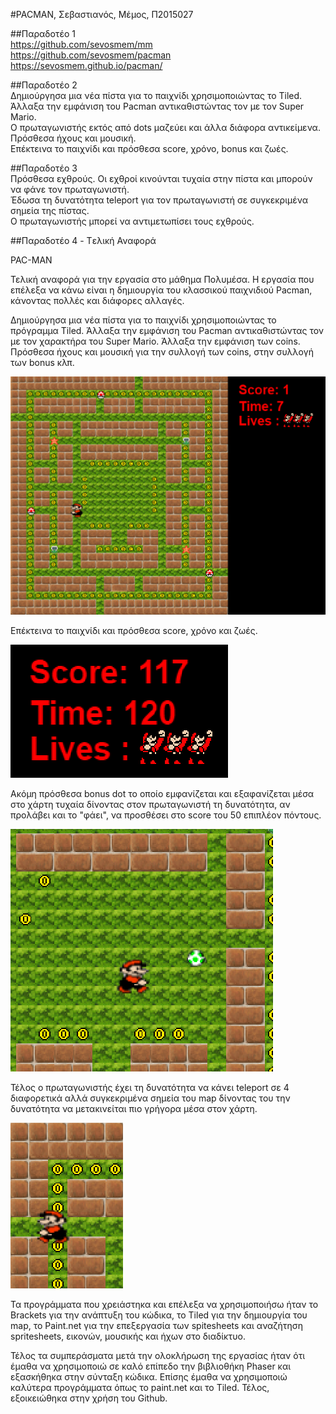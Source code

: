 #PACMAN, Σεβαστιανός, Μέμος, Π2015027

##Παραδοτέο 1<br>
https://github.com/sevosmem/mm<br>
https://github.com/sevosmem/pacman<br>
https://sevosmem.github.io/pacman/<br>

##Παραδοτέο 2
<br>Δημιούργησα μια νέα πίστα για το παιχνίδι χρησιμοποιώντας το Tiled.
<br> Άλλαξα την εμφάνιση του Pacman αντικαθιστώντας τον με τον Super Mario.
<br>Ο πρωταγωνιστής εκτός από dots μαζεύει και άλλα διάφορα αντικείμενα.
<br> Πρόσθεσα ήχους και μουσική.
<br>Επέκτεινα το παιχνίδι και πρόσθεσα score, χρόνο, bonus και ζωές.

##Παραδοτέο 3
<br>Πρόσθεσα εχθρούς. Οι εχθροί κινούνται τυχαία στην πίστα και μπορούν να φάνε τον πρωταγωνιστή.
<br>Έδωσα τη δυνατότητα teleport για τον πρωταγωνιστή σε συγκεκριμένα σημεία της πίστας.
<br>Ο πρωταγωνιστής μπορεί να αντιμετωπίσει τους εχθρούς.

##Παραδοτέο 4 - Tελική Αναφορά

PAC-MAN

Τελική αναφορά για την εργασία στο μάθημα Πολυμέσα. Η εργασία που επέλεξα να κάνω είναι η δημιουργία του κλασσικού παιχνιδιού Pacman, κάνοντας πολλές και διάφορες αλλαγές.

Δημιούργησα μια νέα πίστα για το παιχνίδι χρησιμοποιώντας το πρόγραμμα Tiled. Άλλαξα την εμφάνιση του Pacman αντικαθιστώντας τον με τον χαρακτήρα του Super Mario. Άλλαξα την εμφάνιση των coins. Πρόσθεσα ήχους και μουσική για την συλλογή των coins, στην συλλογή των bonus κλπ.

![img1](Screenshot_1.png)

Επέκτεινα το παιχνίδι και πρόσθεσα score, χρόνο και ζωές.

![img3](Screenshot_3.png)

Ακόμη πρόσθεσα bonus dot το οποίο εμφανίζεται και εξαφανίζεται μέσα στο χάρτη τυχαία δίνοντας στον πρωταγωνιστή τη δυνατότητα, αν προλάβει και το "φάει", να προσθέσει στο score του 50 επιπλέον πόντους.

![img2](Screenshot_2.png)

Τέλος ο πρωταγωνιστής έχει τη δυνατότητα να κάνει teleport σε 4 διαφορετικά αλλά συγκεκριμένα σημεία του map δίνοντας του την δυνατότητα να μετακινείται πιο γρήγορα μέσα στον χάρτη.

![img4](Screenshot_4.png)

Τα προγράμματα που χρειάστηκα και επέλεξα να χρησιμοποιήσω ήταν το Brackets για την ανάπτυξη του κώδικα, το Tiled για την δημιουργία του map, το Paint.net για την επεξεργασία των spitesheets και αναζήτηση spritesheets, εικονών, μουσικής και ήχων στο διαδίκτυο.

Τέλος τα συμπεράσματα μετά την ολοκλήρωση της εργασίας ήταν ότι έμαθα να χρησιμοποιώ σε καλό επίπεδο την βιβλιοθήκη Phaser και εξασκήθηκα στην σύνταξη κώδικα. Επίσης έμαθα να χρησιμοποιώ καλύτερα προγράμματα όπως το paint.net και το Tiled. Τέλος, εξοικειώθηκα στην χρήση του Github.

